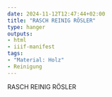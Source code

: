 ```yaml
---
date: 2024-11-12T12:47:44+02:00
title: "RASCH REINIG RÖSLER"
type: hanger
outputs:
- html
- iiif-manifest
tags:
- "Material: Holz"
- Reinigung
---
```

RASCH REINIG RÖSLER
